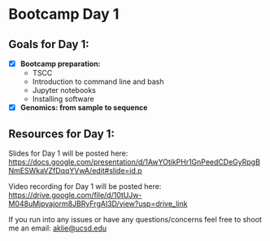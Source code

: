 # Bootcamp Day 1

## Goals for Day 1:
- [X] **Bootcamp preparation:**
  - TSCC
  - Introduction to command line and bash
  - Jupyter notebooks
  - Installing software
- [X] **Genomics: from sample to sequence**

## Resources for Day 1:

Slides for Day 1 will be posted here: https://docs.google.com/presentation/d/1AwYOtikPHr1GnPeedCDeGyRpgBNmESWkaVZfDqqYVwA/edit#slide=id.p

Video recording for Day 1 will be posted here: https://drive.google.com/file/d/10tUJw-M048uMjpyajorm8JBRyFrgAI3D/view?usp=drive_link

If you run into any issues or have any questions/concerns feel free to shoot me an email: aklie@ucsd.edu
